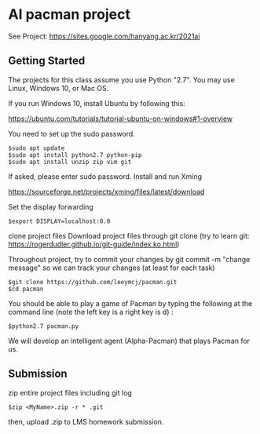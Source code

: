 # AI pacman project
See Project:
https://sites.google.com/hanyang.ac.kr/2021ai


## Getting Started
The projects for this class assume you use Python "2.7". You may use Linux, Windows 10, or Mac OS.

If you run Windows 10, install Ubuntu by following this:

https://ubuntu.com/tutorials/tutorial-ubuntu-on-windows#1-overview

You need to set up the sudo password.

```console
$sudo apt update
$sudo apt install python2.7 python-pip
$sudo apt install unzip zip vim git
```

If asked, please enter sudo password.
Install and run Xming

https://sourceforge.net/projects/xming/files/latest/download 

Set the display forwarding

```console
$export DISPLAY=localhost:0.0
```

clone project files
Download project files through git clone (try to learn git:  https://rogerdudler.github.io/git-guide/index.ko.html)

Throughout project, try to commit your changes by git commit -m "change message" so we can track your changes (at least for each task)

```console
$git clone https://github.com/leeymcj/pacman.git
$cd pacman
```
You should be able to play a game of Pacman by typing the following at the command line (note the left key is a right key is d) : 

```console
$python2.7 pacman.py
```

We will develop an intelligent agent (Alpha-Pacman) that plays Pacman for us.

## Submission

zip entire project files including git log
```console
$zip <MyName>.zip -r * .git
```
then, upload <MyName>.zip to LMS homework submission.
